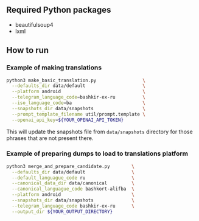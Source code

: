 ## Required Python packages
* beautifulsoup4
* lxml

## How to run

### Example of making translations

```bash
python3 make_basic_translation.py                 \
  --defaults_dir data/default                     \
  --platform android                              \
  --telegram_language_code=bashkir-ex-ru          \
  --iso_language_code=ba                          \
  --snapshots_dir data/snapshots                  \
  --prompt_template_filename util/prompt.template \
  --openai_api_key=${YOUR_OPENAI_API_TOKEN}
```

This will update the snapshots file from `data/snapshots` directory for those phrases that are not present there.

### Example of preparing dumps to load to translations platform

```bash
python3 merge_and_prepare_candidate.py        \
  --defaults_dir data/default                 \
  --default_languague_code ru                 \
  --canonical_data_dir data/canonical         \
  --canonical_languague_code bashkort-alifba  \
  --platform android                          \
  --snapshots_dir data/snapshots              \
  --telegram_language_code bashkir-ex-ru      \
  --output_dir ${YOUR_OUTPUT_DIRECTORY}
```
